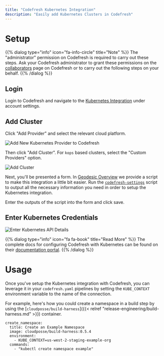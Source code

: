 ```yaml
---
title: "Codefresh Kubernetes Integration"
description: "Easily add Kubernetes Clusters in Codefresh"
---
```


# Setup

{{% dialog type="info" icon="fa-info-circle" title="Note" %}}
The "administrator" permission on Codefresh is required to carry out these steps. Ask your Codefresh administrator to grant these permissions on the [collaborators](https://g.codefresh.io/account/collaborators) page on Codefresh or to carry out the following steps on your behalf.
{{% /dialog %}}


## Login

Login to Codefresh and navigate to the [Kubernetes Integration](https://g.codefresh.io/kubernetes/services/) under account settings.

## Add Cluster

Click "Add Provider" and select the relevant cloud platform.

![Add New Kubernetes Provider to Codefresh](/assets/5f2f48b-Screen_Shot_2018-04-16_at_5.17.34_PM.png)

Then click "Add Cluster". For `kops` based clusters, select the "Custom Providers" option.

![Add Cluster](/assets/60b49ab-Screen_Shot_2018-04-16_at_5.19.13_PM.png)

Next, you'll be presented a form. In [Geodesic Overview](/geodesic) we provide a script to make this integration a little bit easier. Run the [`codefresh-settings`](
https://github.com/cloudposse/geodesic/blob/master/rootfs/usr/local/bin/codefresh-settings) script to output all the necessary information you need in order to setup the Kubernetes integration.

Enter the outputs of the script into the form and click save.

## Enter Kubernetes Credentials

![Enter Kubernetes API Details](/assets/c5273c7-Screen_Shot_2018-04-16_at_5.20.30_PM.png)

{{% dialog type="info" icon="fa fa-book" title="Read More" %}}
The complete docs for configuring Codefresh with Kubernetes can be found on their [documentation portal](https://docs.codefresh.io/v1.0/docs/adding-non-gke-kubernetes-cluster).
{{% /dialog %}}

# Usage

Once you've setup the Kubernetes integration with Codefresh, you can leverage it in your `codefresh.yaml` pipelines by setting the `KUBE_CONTEXT` environment variable to the name of the connection.

For example, here's how you could create a namespace in a build step by using the [`cloudposse/build-harness`]({{< relref "release-engineering/build-harness.md" >}}) container.

```
create_namespace:
  title: Create an Example Namespace
  image: cloudposse/build-harness:0.5.4
  environment:
    - KUBE_CONTEXT=us-west-2-staging-example-org
  commands:
    - "kubectl create namespace example"
```
